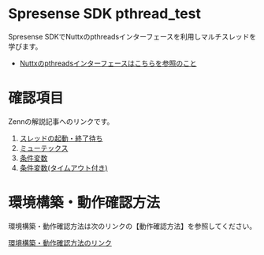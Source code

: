 # Spresense SDK pthread_test

Spresense SDKでNuttxのpthreadsインターフェースを利用しマルチスレッドを学びます。

 * [Nuttxのpthreadsインターフェースはこちらを参照のこと](https://nuttx.apache.org/docs/latest/reference/user/08_pthread.html)


# 確認項目
Zennの解説記事へのリンクです。

 1. [スレッドの起動・終了待ち](https://zenn.dev/k_abe/articles/c50c7f32e11e20)
 2. [ミューテックス](https://zenn.dev/k_abe/articles/2ac45fb25a7e03)
 3. [条件変数](https://zenn.dev/k_abe/articles/f9d2119e13f2b4)
 4. [条件変数(タイムアウト付き)](https://zenn.dev/k_abe/articles/d0b34d410535f6)


# 環境構築・動作確認方法
環境構築・動作確認方法は次のリンクの【動作確認方法】を参照してください。

[環境構築・動作確認方法のリンク](https://zenn.dev/k_abe/articles/c50c7f32e11e20#%E5%8B%95%E4%BD%9C%E7%A2%BA%E8%AA%8D%E6%96%B9%E6%B3%95)
